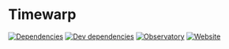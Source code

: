 # Timewarp
[![Dependencies](https://img.shields.io/david/antonjuulnaber/timewarp.svg?style=for-the-badge)](https://david-dm.org/antonjuulnaber/timewarp)
[![Dev dependencies](https://img.shields.io/david/dev/antonjuulnaber/timewarp?style=for-the-badge)](https://david-dm.org/antonjuulnaber/timewarp?type=dev)
[![Observatory](https://img.shields.io/mozilla-observatory/grade/timewarp.antonjuulnaber.dk?publish&style=for-the-badge)](https://observatory.mozilla.org/analyze/timewarp.antonjuulnaber.dk)
[![Website](https://img.shields.io/website?style=for-the-badge&url=https%3A%2F%2Ftimewarp.antonjuulnaber.dk)](https://timewarp.antonjuulnaber.dk)
